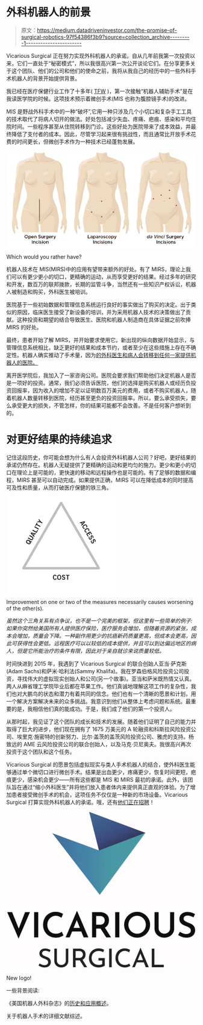 # 外科机器人的前景

> 原文：<https://medium.datadriveninvestor.com/the-promise-of-surgical-robotics-97f54386f3b9?source=collection_archive---------1----------------------->

Vicarious Surgical 正在努力实现外科机器人的承诺。自从几年前我第一次投资以来，它们一直处于“秘密模式”，所以我很高兴第一次公开谈论它们。在分享更多关于这个团队、他们的公司和他们的使命之前，我将从我自己的经历中的一些外科手术机器人的背景开始提供背景。

我已经在医疗保健行业工作了十多年( [TFW](https://media.giphy.com/media/l0IyajjbNiRvCr7RC/giphy.gif) )，第一次接触“机器人辅助手术”是在我读医学院的时候。这项技术预示着微创手术(MIS 也称为腹腔镜手术)的改进。

MIS 是野战外科手术中的一种“破坏”,它用一种只涉及几个小切口和复杂手工工具的技术取代了将病人切开的做法。好处包括减少失血、疼痛、疤痕、感染和平均住院时间。一些程序甚至从住院转移到门诊。这些好处为医院带来了成本效益，并最终降低了支付者的成本。因此，尽管学习起来很有挑战性，而且通常比开放手术花费的时间更长，但微创手术作为一种技术已经蓬勃发展。

[![](img/c8303a10823f69f9d28bdfdea441cfed.png)](http://www.davincisurgery.com/da-vinci-gynecology/hysterectomy_benign.php)

Which would you rather have?

机器人技术在 MIS(MIRS)中的应用有望带来额外的好处。有了 MIRS，理论上我们可以有更少更小的切口，更精确的运动，从而享受更好的结果。经过多年的研究和开发，数百万的联邦拨款，长期的监管斗争，当然还有一些知识产权诉讼，机器人被制造和购买，外科医生被培训。

医院基于一些初始数据和管理信息系统运行良好的事实做出了购买的决定。出于类似的原因，临床医生接受了新设备的培训，并为采用机器人技术的决策做出了贡献。这种投资和期望的结合导致医生、医院和机器人制造商在具体证据之前吹捧 MIRS 的好处。

最终，患者开始了解 MIRS，并开始要求使用它。新出现的纵向数据开始显示，与管理信息系统相比，缺乏更好的结果和成本节约，或者至少在这些措施上存在不确定性。机器人确实推动了手术量，因为[的外科医生和病人会转移到任何一家提供机器人的医院。](https://www.hhnmag.com/articles/6337-surgical-robots-worth-the-investment)

离开医学院后，我加入了一家咨询公司。医院会要求我们帮助他们决定机器人是否是一项好的投资。通常，我们必须告诉医院，他们的选择是购买机器人或经历负投资回报率，因为收入的增加不足以证明数百万美元的费用，或者不购买机器人，随着机器人数量转移到医院，经历甚至更负的投资回报率。所以，要么承受损失，要么承受更大的损失，不管怎样，你的结果可能都不会改善。不是任何客户想听到的。

# 对更好结果的持续追求

记住这段历史，你可能会想为什么有人会投资外科机器人公司？好吧，更好结果的承诺仍然存在。机器人无疑提供了更精确的运动和更均匀的施力。更少和更小的切口在理论上是可能的，更快速的移动和远程操作也是可能的。有了足够的数据和编程，MIRS 甚至可以自动完成。如果提供正确，MIRS 可以在降低成本的同时提高可及性和质量，从而打破医疗保健的铁三角。

![](img/966006b27adedc47350a85915c727de0.png)

Improvement on one or two of the measures necessarily causes worsening of the other(s).

*虽然这个三角关系有点争议，也不是一个完美的框架，但这里有一些简单的例子:如果你突然给美国所有人提供医疗保险，医疗服务会增加，但随着资源的紧张，成本会增加，质量会下降。一种副作用更少的抗癌新药质量更高，但成本会更高，因此可获得性会更低。远程医疗可以以较低的成本提供，并且可以到达偏远地区的病人，但是它所能治疗的条件有限，因此对于亲自就诊来说质量较低。*

时间快进到 2015 年，我遇到了 Vicarious Surgical 的联合创始人亚当·萨克斯(Adam Sachs)和萨米·哈利法(Sammy Khalifa)。我在罗森伯格风险投资公司投资，寻找伟大的虚拟现实创始人和公司(另一个故事)。亚当和萨米既热情又认真。两人从麻省理工学院毕业后都在苹果工作。他们真诚地理解这项工作的复杂性，我们也对大鹏鸟的状态和潜力有着共同的信念。他们也有一个清晰的愿景和计划，用一个解决方案解决未来的众多挑战。我意识到他们从整体上考虑问题和系统。最重要的是，我相信他们真的能成功。于是，我们成了他们的第一个投资人。

从那时起，我见证了这个团队的成长和技术的发展。随着他们证明了自己的能力并取得了巨大的进步，他们现在拥有了 1675 万美元的 A 轮融资和科斯拉风险投资公司、埃里克·施密特的创新努力、比尔·盖茨的盖茨风险投资公司、雅虎的支持。杨致远的 AME 云风险投资公司的联合创始人，以及马克·贝尼奥夫。我很高兴再次投资于这个团队和这个任务。

Vicarious Surgical 的愿景包括虚拟现实与类人手术机器人的结合，使外科医生能够通过单个微切口进行微创手术。结果是出血更少，疼痛更少，恢复时间更短，疤痕更少，感染机会更少——所有这些都是 MIS 和 MIRS 最初的承诺。此外，该团队旨在通过“缩小外科医生”并将他们放入患者体内来提供真正直观的体验。为了增加患者接受微创手术的机会，这项任务不仅仅是一种新的市场设备。Vicarious Surgical 打算实现外科机器人的承诺。哦，还有[他们正在招聘](https://www.vicarioussurgical.com/career-opportunities/)！

![](img/41909b32d536914086adac553491bae8.png)

New logo!

一些背景阅读:

《美国机器人外科杂志》的[历史和应用概述](https://www.ncbi.nlm.nih.gov/pmc/articles/PMC4677089/)。

关于机器人手术的详细文献综述。